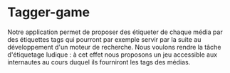 # Tagger-game

Notre application permet de proposer des étiqueter de chaque média par des étiquettes tags qui pourront par exemple servir par la suite au développement d'un moteur de recherche. Nous voulons rendre la tâche d'étiquetage ludique : à cet effet nous proposons un jeu accessible aux internautes au cours duquel ils fourniront les tags des médias.
